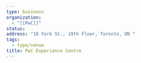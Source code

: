 ```yaml
---
type: business
organization:
  - "[[PwC]]"
status:
address: "18 York St., 19th Floor, Toronto, ON "
tags:
  - type/venue
title: PwC Experience Centre
---
```

